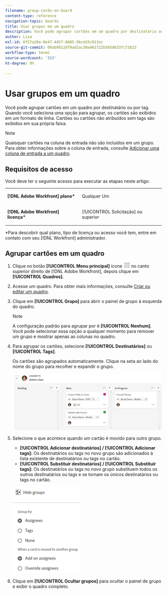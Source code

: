 ```yaml
---
filename: group-cards-on-board
content-type: reference
navigation-topic: boards
title: Usar grupos em um quadro
description: Você pode agrupar cartões em um quadro por destinatário ou por tag. Quando você seleciona uma opção para agrupar, os cartões são exibidos em um formato de linha.
author: Lisa
exl-id: 6f57a20e-0e47-4457-8605-9bce55c013ec
source-git-commit: 09ab9912df9ad2ac30a461f22b585d633fc73b23
workflow-type: tm+mt
source-wordcount: '323'
ht-degree: 0%

---
```


# Usar grupos em um quadro

Você pode agrupar cartões em um quadro por destinatário ou por tag. Quando você seleciona uma opção para agrupar, os cartões são exibidos em um formato de linha. Cartões ou cartões não atribuídos sem tags são exibidos em sua própria faixa.

>[!NOTE]
>
>Quaisquer cartões na coluna de entrada não são incluídos em um grupo. Para obter informações sobre a coluna de entrada, consulte [Adicionar uma coluna de entrada a um quadro](/help/quicksilver/agile/use-boards-agile-planning-tools/add-intake-column-to-board.md).

## Requisitos de acesso

Você deve ter o seguinte acesso para executar as etapas neste artigo:

<table style="table-layout:auto"> 
 <col> 
 </col> 
 <col> 
 </col> 
 <tbody> 
  <tr> 
   <td role="rowheader"><strong>[!DNL Adobe Workfront] plano*</strong></td> 
   <td> <p>Qualquer Um</p> </td> 
  </tr> 
  <tr> 
   <td role="rowheader"><strong>[!DNL Adobe Workfront] licença*</strong></td> 
   <td> <p>[!UICONTROL Solicitação] ou superior</p> </td> 
  </tr> 
 </tbody> 
</table>

&#42;Para descobrir qual plano, tipo de licença ou acesso você tem, entre em contato com seu [!DNL Workfront] administrador.

## Agrupar cartões em um quadro

1. Clique no botão **[!UICONTROL Menu principal]** ícone ![Menu principal](assets/main-menu-icon.png) no canto superior direito de [!DNL Adobe Workfront], depois clique em **[!UICONTROL Quadros]**.
1. Acesse um quadro. Para obter mais informações, consulte [Criar ou editar um quadro](../../agile/get-started-with-boards/create-edit-board.md).
1. Clique em **[!UICONTROL Grupo]** para abrir o painel de grupo à esquerda do quadro.

   >[!NOTE]
   >
   >A configuração padrão para agrupar por é **[!UICONTROL Nenhum]**. Você pode selecionar essa opção a qualquer momento para remover um grupo e mostrar apenas as colunas no quadro.

1. Para agrupar os cartões, selecione **[!UICONTROL Destinatários]** ou **[!UICONTROL Tags]**.

   Os cartões são agrupados automaticamente. Clique na seta ao lado do nome do grupo para recolher e expandir o grupo.

   ![Cartões agrupados em um quadro](assets/group-by-assignee.png)

1. Selecione o que acontece quando um cartão é movido para outro grupo.

   * **[!UICONTROL Adicionar destinatários] / [!UICONTROL Adicionar tags]:** Os destinatários ou tags no novo grupo são adicionados à lista existente de destinatários ou tags no cartão.
   * **[!UICONTROL Substituir destinatários] / [!UICONTROL Substituir tags]:** Os destinatários ou tags no novo grupo substituem todos os outros destinatários ou tags e se tornam os únicos destinatários ou tags no cartão.

   ![[!UICONTROL Agrupar por opções]](assets/group-by-rail.png)

1. Clique em **[!UICONTROL Ocultar grupos]** para ocultar o painel de grupo e exibir o quadro completo.
